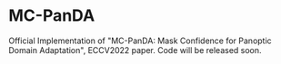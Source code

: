 # MC-PanDA

Official Implementation of "MC-PanDA: Mask Confidence for Panoptic Domain Adaptation", ECCV2022 paper. 
Code will be released soon. 
